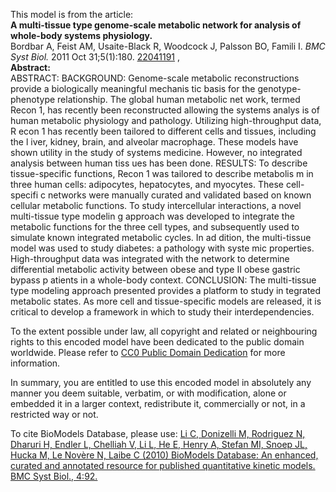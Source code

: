 

This model is from the article:  
**A multi-tissue type genome-scale metabolic network for analysis of whole-body systems physiology.**   
Bordbar A, Feist AM, Usaite-Black R, Woodcock J, Palsson BO, Famili I. _BMC
Syst Biol._ 2011 Oct 31;5(1):180.
[22041191](http://www.ncbi.nlm.nih.gov/pubmed/22041191) ,  
**Abstract:**   
ABSTRACT: BACKGROUND: Genome-scale metabolic reconstructions provide a
biologically meaningful mechanis tic basis for the genotype-phenotype
relationship. The global human metabolic net work, termed Recon 1, has
recently been reconstructed allowing the systems analys is of human metabolic
physiology and pathology. Utilizing high-throughput data, R econ 1 has
recently been tailored to different cells and tissues, including the l iver,
kidney, brain, and alveolar macrophage. These models have shown utility in the
study of systems medicine. However, no integrated analysis between human tiss
ues has been done. RESULTS: To describe tissue-specific functions, Recon 1 was
tailored to describe metabolis m in three human cells: adipocytes,
hepatocytes, and myocytes. These cell-specifi c networks were manually curated
and validated based on known cellular metabolic functions. To study
intercellular interactions, a novel multi-tissue type modelin g approach was
developed to integrate the metabolic functions for the three cell types, and
subsequently used to simulate known integrated metabolic cycles. In ad dition,
the multi-tissue model was used to study diabetes: a pathology with syste mic
properties. High-throughput data was integrated with the network to determine
differential metabolic activity between obese and type II obese gastric bypass
p atients in a whole-body context. CONCLUSION: The multi-tissue type modeling
approach presented provides a platform to study in tegrated metabolic states.
As more cell and tissue-specific models are released, it is critical to
develop a framework in which to study their interdependencies.

To the extent possible under law, all copyright and related or neighbouring
rights to this encoded model have been dedicated to the public domain
worldwide. Please refer to [CC0 Public Domain
Dedication](http://creativecommons.org/publicdomain/zero/1.0/) for more
information.

In summary, you are entitled to use this encoded model in absolutely any
manner you deem suitable, verbatim, or with modification, alone or embedded it
in a larger context, redistribute it, commercially or not, in a restricted way
or not.

To cite BioModels Database, please use: [Li C, Donizelli M, Rodriguez N,
Dharuri H, Endler L, Chelliah V, Li L, He E, Henry A, Stefan MI, Snoep JL,
Hucka M, Le Novère N, Laibe C (2010) BioModels Database: An enhanced, curated
and annotated resource for published quantitative kinetic models. BMC Syst
Biol., 4:92.](http://www.ncbi.nlm.nih.gov/pubmed/20587024)

